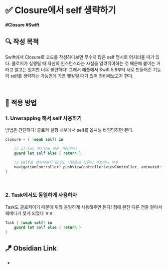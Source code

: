 # ✅ Closure에서 self 생략하기

#### #Closure #Swift 

## **🔍** 작성 목적

Swift에서 Closure로 코드를 작성하다보면 무수히 많은 self 명시로 어지러울 때가 있다. 클로저가 실행될 때 자신의 인스턴스라는 사실을 알려줘야하는 것 때문에 붙이는 거라고 알고는 있지만 너무 불편하다! 그래서 애플에서 Swift 5.8부터 새로 만들어준 기능이 self를 생략하는 기능인데 가끔 헷갈릴 때가 있어 정리해보고자 한다.

<br>

## 📌 적용 방법

### 1. Unwrapping 해서 self 사용하기

방법은 간단하다! 클로저 실행 내부에서 self를 옵셔널 바인딩하면 된다.

~~~swift
closure = { [weak self] in

    // if-let 바인딩도 물론 가능하다!
    guard let self else { return }

    // self를 명시해주지 않아도 자유롭게 사용이 가능하다 후후
    navigationController?.pushViewController(viewController, animated: true)
}
~~~

<br>

### 2. Task에서도 동일하게 사용하자

Task도 클로저이기 때문에 위와 동일하게 사용해주면 된다! 첨에 완전 다른 건줄 알아서 헤메다가 찾게 되었다 ㅎㅎ

~~~swift
Task { [weak self] in
    guard let self else { return }
}
~~~


## 🪁 Obsidian Link
- 